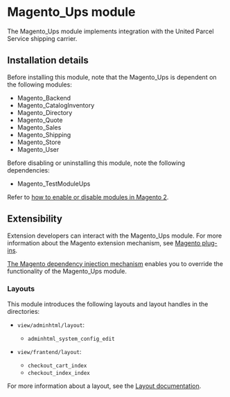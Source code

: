 # Magento_Ups module

The Magento_Ups module implements integration with the United Parcel Service shipping carrier.

## Installation details

Before installing this module, note that the Magento_Ups is dependent on the following modules:

- Magento_Backend
- Magento_CatalogInventory
- Magento_Directory
- Magento_Quote
- Magento_Sales
- Magento_Shipping
- Magento_Store
- Magento_User

Before disabling or uninstalling this module, note the following dependencies:

- Magento_TestModuleUps

Refer to [how to enable or disable modules in Magento 2](https://devdocs.magento.com/guides/v2.4/install-gde/install/cli/install-cli-subcommands-enable.html).

## Extensibility

Extension developers can interact with the Magento_Ups module. For more information about the Magento extension mechanism, see [Magento plug-ins](https://devdocs.magento.com/guides/v2.4/extension-dev-guide/plugins.html).

[The Magento dependency injection mechanism](https://devdocs.magento.com/guides/v2.4/extension-dev-guide/depend-inj.html) enables you to override the functionality of the Magento_Ups module.

### Layouts

This module introduces the following layouts and layout handles in the directories:

- `view/adminhtml/layout`:
    - `adminhtml_system_config_edit`

- `view/frantend/layout`:
    - `checkout_cart_index`
    - `checkout_index_index`

For more information about a layout, see the [Layout documentation](https://devdocs.magento.com/guides/v2.4/frontend-dev-guide/layouts/layout-overview.html).
